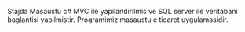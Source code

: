 Stajda Masaustu c# MVC ile yapilandirilmis ve SQL server ile veritabani baglantisi yapilmistir. Programimiz masaustu e ticaret uygulamasidir.